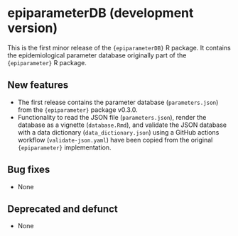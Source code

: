 # epiparameterDB (development version)

This is the first minor release of the `{epiparameterDB}` R package. It contains the epidemiological parameter database originally part of the `{epiparameter}` R package. 

## New features

* The first release contains the parameter database (`parameters.json`) from the `{epiparameter}` package v0.3.0. 
* Functionality to read the JSON file (`parameters.json`), render the database as a vignette (`database.Rmd`), and validate the JSON database with a data dictionary (`data_dictionary.json`) using a GitHub actions workflow (`validate-json.yaml`) have been copied from the original `{epiparameter}` implementation.

## Bug fixes

* None

## Deprecated and defunct

* None

